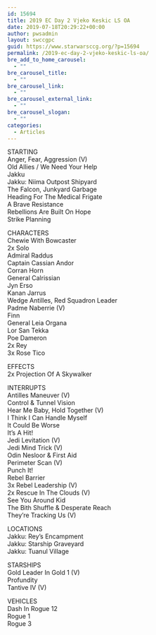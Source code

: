 ```yaml
---
id: 15694
title: 2019 EC Day 2 Vjeko Keskic LS OA
date: 2019-07-18T20:29:22+00:00
author: pwsadmin
layout: swccgpc
guid: https://www.starwarsccg.org/?p=15694
permalink: /2019-ec-day-2-vjeko-keskic-ls-oa/
bre_add_to_home_carousel:
  - ""
bre_carousel_title:
  - ""
bre_carousel_link:
  - ""
bre_carousel_external_link:
  - ""
bre_carousel_slogan:
  - ""
categories:
  - Articles
---
```

STARTING  
Anger, Fear, Aggression (V)  
Old Allies / We Need Your Help  
Jakku  
Jakku: Niima Outpost Shipyard  
The Falcon, Junkyard Garbage  
Heading For The Medical Frigate  
A Brave Resistance  
Rebellions Are Built On Hope  
Strike Planning

CHARACTERS  
Chewie With Bowcaster  
2x Solo  
Admiral Raddus  
Captain Cassian Andor  
Corran Horn  
General Calrissian  
Jyn Erso  
Kanan Jarrus  
Wedge Antilles, Red Squadron Leader  
Padme Naberrie (V)  
Finn  
General Leia Organa  
Lor San Tekka  
Poe Dameron  
2x Rey  
3x Rose Tico

EFFECTS  
2x Projection Of A Skywalker

INTERRUPTS  
Antilles Maneuver (V)  
Control & Tunnel Vision  
Hear Me Baby, Hold Together (V)  
I Think I Can Handle Myself  
It Could Be Worse  
It&#8217;s A Hit!  
Jedi Levitation (V)  
Jedi Mind Trick (V)  
Odin Nesloor & First Aid  
Perimeter Scan (V)  
Punch It!  
Rebel Barrier  
3x Rebel Leadership (V)  
2x Rescue In The Clouds (V)  
See You Around Kid  
The Bith Shuffle & Desperate Reach  
They&#8217;re Tracking Us (V)

LOCATIONS  
Jakku: Rey&#8217;s Encampment  
Jakku: Starship Graveyard  
Jakku: Tuanul Village

STARSHIPS  
Gold Leader In Gold 1 (V)  
Profundity  
Tantive IV (V)

VEHICLES  
Dash In Rogue 12  
Rogue 1  
Rogue 3